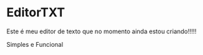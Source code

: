 # EditorTXT

Este é meu editor de texto que no momento ainda estou criando!!!!!

Simples e Funcional
